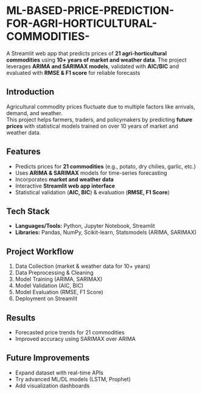 # ML-BASED-PRICE-PREDICTION-FOR-AGRI-HORTICULTURAL-COMMODITIES-
A Streamlit web app that predicts prices of **21 agri-horticultural commodities** using **10+ years of market and weather data**. The project leverages **ARIMA and SARIMAX models**, validated with **AIC/BIC** and evaluated with **RMSE & F1 score** for reliable forecasts

## Introduction
Agricultural commodity prices fluctuate due to multiple factors like arrivals, demand, and weather.  
This project helps farmers, traders, and policymakers by predicting **future prices** with statistical models trained on over 10 years of market and weather data.

## Features
- Predicts prices for **21 commodities** (e.g., potato, dry chilies, garlic, etc.)
- Uses **ARIMA & SARIMAX** models for time-series forecasting
- Incorporates **market and weather data**
- Interactive **Streamlit web app interface**
- Statistical validation (**AIC, BIC**) & evaluation (**RMSE, F1 Score**)

## Tech Stack
- **Languages/Tools:** Python, Jupyter Notebook, Streamlit  
- **Libraries:** Pandas, NumPy, Scikit-learn, Statsmodels (ARIMA, SARIMAX)

## Project Workflow
1. Data Collection (market & weather data for 10+ years)  
2. Data Preprocessing & Cleaning  
3. Model Training (ARIMA, SARIMAX)  
4. Model Validation (AIC, BIC)  
5. Model Evaluation (RMSE, F1 Score)  
6. Deployment on Streamlit  

## Results
- Forecasted price trends for 21 commodities
- Improved accuracy using SARIMAX over ARIMA

## Future Improvements
- Expand dataset with real-time APIs
- Try advanced ML/DL models (LSTM, Prophet)
- Add visualization dashboards
